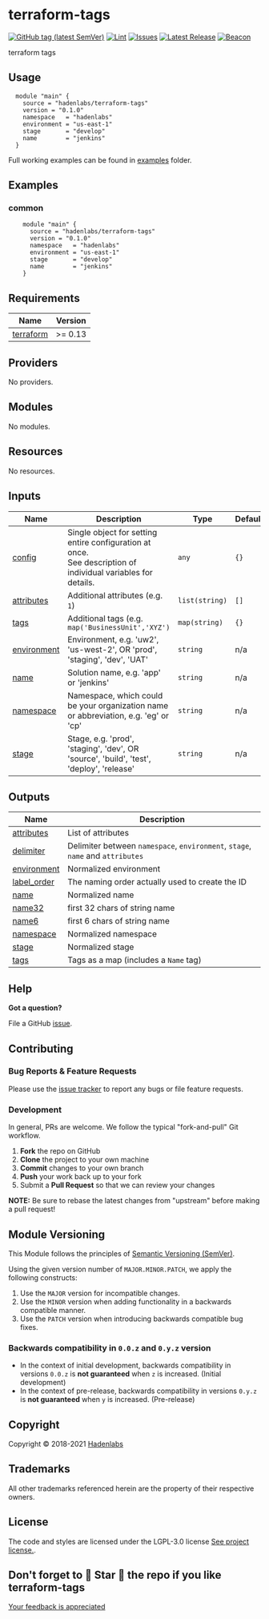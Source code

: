 <!--


  ** DO NOT EDIT THIS FILE
  **
  ** 1) Make all changes to `README.yaml`
  ** 2) Run`make readme` to rebuild this file.
  **
  ** (We maintain HUNDREDS of open source projects. This is how we maintain our sanity.)
  **


  -->

# terraform-tags

[![GitHub tag (latest SemVer)](https://img.shields.io/github/v/tag/hadenlabs/terraform-tags.svg?label=latest&sort=semver)](https://github.com/hadenlabs/terraform-tags/releases) [![Lint](https://github.com/hadenlabs/terraform-tags/actions/workflows/lint.yml/badge.svg?branch=develop)](https://github.com/hadenlabs/terraform-tags/actions) [![Issues](https://img.shields.io/github/issues/hadenlabs/terraform-tags.svg)](https://github.com/hadenlabs/terraform-tags/issues) [![Latest Release](https://img.shields.io/github/release/hadenlabs/terraform-tags.svg)](https://github.com/hadenlabs/terraform-tags/releases) [![Beacon](https://ga-beacon.appspot.com/G-MZEK48EGE8/terraform-tags/readme)](https://github.com/hadenlabs/terraform-tags)

terraform tags

## Usage

```hcl
  module "main" {
    source = "hadenlabs/terraform-tags"
    version = "0.1.0"
    namespace   = "hadenlabs"
    environment = "us-east-1"
    stage       = "develop"
    name        = "jenkins"
  }
```

Full working examples can be found in [examples](./examples) folder.

## Examples

### common

```hcl
    module "main" {
      source = "hadenlabs/terraform-tags"
      version = "0.1.0"
      namespace   = "hadenlabs"
      environment = "us-east-1"
      stage       = "develop"
      name        = "jenkins"
    }

```

 <!-- BEGIN_TF_DOCS -->

## Requirements

| Name                                                                     | Version |
| ------------------------------------------------------------------------ | ------- |
| <a name="requirement_terraform"></a> [terraform](#requirement_terraform) | >= 0.13 |

## Providers

No providers.

## Modules

No modules.

## Resources

No resources.

## Inputs

| Name | Description | Type | Default | Required |
| --- | --- | --- | --- | :-: |
| <a name="input_config"></a> [config](#input_config) | Single object for setting entire configuration at once.<br>See description of individual variables for details. | `any` | `{}` | no |
| <a name="input_attributes"></a> [attributes](#input_attributes) | Additional attributes (e.g. `1`) | `list(string)` | `[]` | no |
| <a name="input_tags"></a> [tags](#input_tags) | Additional tags (e.g. `map('BusinessUnit','XYZ')` | `map(string)` | `{}` | no |
| <a name="input_environment"></a> [environment](#input_environment) | Environment, e.g. 'uw2', 'us-west-2', OR 'prod', 'staging', 'dev', 'UAT' | `string` | n/a | yes |
| <a name="input_name"></a> [name](#input_name) | Solution name, e.g. 'app' or 'jenkins' | `string` | n/a | yes |
| <a name="input_namespace"></a> [namespace](#input_namespace) | Namespace, which could be your organization name or abbreviation, e.g. 'eg' or 'cp' | `string` | n/a | yes |
| <a name="input_stage"></a> [stage](#input_stage) | Stage, e.g. 'prod', 'staging', 'dev', OR 'source', 'build', 'test', 'deploy', 'release' | `string` | n/a | yes |

## Outputs

| Name | Description |
| --- | --- |
| <a name="output_attributes"></a> [attributes](#output_attributes) | List of attributes |
| <a name="output_delimiter"></a> [delimiter](#output_delimiter) | Delimiter between `namespace`, `environment`, `stage`, `name` and `attributes` |
| <a name="output_environment"></a> [environment](#output_environment) | Normalized environment |
| <a name="output_label_order"></a> [label_order](#output_label_order) | The naming order actually used to create the ID |
| <a name="output_name"></a> [name](#output_name) | Normalized name |
| <a name="output_name32"></a> [name32](#output_name32) | first 32 chars of string name |
| <a name="output_name6"></a> [name6](#output_name6) | first 6 chars of string name |
| <a name="output_namespace"></a> [namespace](#output_namespace) | Normalized namespace |
| <a name="output_stage"></a> [stage](#output_stage) | Normalized stage |
| <a name="output_tags"></a> [tags](#output_tags) | Tags as a map (includes a `Name` tag) |

<!-- END_TF_DOCS -->

## Help

**Got a question?**

File a GitHub [issue](https://github.com/hadenlabs/terraform-tags/issues).

## Contributing

### Bug Reports & Feature Requests

Please use the [issue tracker](https://github.com/hadenlabs/terraform-tags/issues) to report any bugs or file feature requests.

### Development

In general, PRs are welcome. We follow the typical "fork-and-pull" Git workflow.

1.  **Fork** the repo on GitHub
2.  **Clone** the project to your own machine
3.  **Commit** changes to your own branch
4.  **Push** your work back up to your fork
5.  Submit a **Pull Request** so that we can review your changes

**NOTE:** Be sure to rebase the latest changes from "upstream" before making a pull request!

## Module Versioning

This Module follows the principles of [Semantic Versioning (SemVer)](https://semver.org/).

Using the given version number of `MAJOR.MINOR.PATCH`, we apply the following constructs:

1. Use the `MAJOR` version for incompatible changes.
1. Use the `MINOR` version when adding functionality in a backwards compatible manner.
1. Use the `PATCH` version when introducing backwards compatible bug fixes.

### Backwards compatibility in `0.0.z` and `0.y.z` version

- In the context of initial development, backwards compatibility in versions `0.0.z` is **not guaranteed** when `z` is increased. (Initial development)
- In the context of pre-release, backwards compatibility in versions `0.y.z` is **not guaranteed** when `y` is increased. (Pre-release)

## Copyright

Copyright © 2018-2021 [Hadenlabs](https://hadenlabs.com)

## Trademarks

All other trademarks referenced herein are the property of their respective owners.

## License

The code and styles are licensed under the LGPL-3.0 license [See project license.](LICENSE).

## Don't forget to 🌟 Star 🌟 the repo if you like terraform-tags

[Your feedback is appreciated](https://github.com/hadenlabs/terraform-tags/issues)
